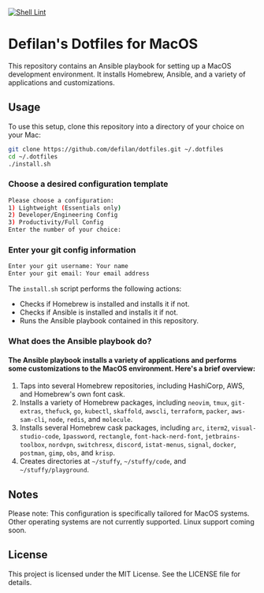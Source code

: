 [![Shell Lint](https://github.com/Defilan/dotfiles/actions/workflows/shell_lint.yml/badge.svg)](https://github.com/Defilan/dotfiles/actions/workflows/shell_lint.yml)
# Defilan's Dotfiles for MacOS

This repository contains an Ansible playbook for setting up a MacOS development environment. It installs Homebrew, Ansible, and a variety of applications and customizations.

## Usage

To use this setup, clone this repository into a directory of your choice on your Mac:

```bash
git clone https://github.com/defilan/dotfiles.git ~/.dotfiles
cd ~/.dotfiles
./install.sh
```

### Choose a desired configuration template

```bash
Please choose a configuration:
1) Lightweight (Essentials only)
2) Developer/Engineering Config
3) Productivity/Full Config
Enter the number of your choice:
```

### Enter your git config information
```bash
Enter your git username: Your name
Enter your git email: Your email address
```

The `install.sh` script performs the following actions:

- Checks if Homebrew is installed and installs it if not.
- Checks if Ansible is installed and installs it if not.
- Runs the Ansible playbook contained in this repository.

### What does the Ansible playbook do?
#### The Ansible playbook installs a variety of applications and performs some customizations to the MacOS environment. Here's a brief overview:

1. Taps into several Homebrew repositories, including HashiCorp, AWS, and Homebrew's own font cask.
2. Installs a variety of Homebrew packages, including `neovim`, `tmux`, `git-extras`, `thefuck`, `go`, `kubectl`, `skaffold`, `awscli`, `terraform`, `packer`, `aws-sam-cli`, `node`, `redis`, and `molecule`.
3. Installs several Homebrew cask packages, including `arc`, `iterm2`, `visual-studio-code`, `1password`, `rectangle`, `font-hack-nerd-font`, `jetbrains-toolbox`, `nordvpn`, `switchresx`, `discord`, `istat-menus`, `signal`, `docker`, `postman`, `gimp`, `obs`, and `krisp`.
4. Creates directories at `~/stuffy`, `~/stuffy/code`, and `~/stuffy/playground`.

## Notes

Please note: This configuration is specifically tailored for MacOS systems. Other operating systems are not currently supported. Linux support coming soon.

## License
This project is licensed under the MIT License. See the LICENSE file for details.
